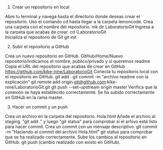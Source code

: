1. Crear un repositorio en local

Abre tu terminal y navega hasta el directorio donde deseas crear el repositorio.
    Uso el comando cd hasta llegar a la carpeta lemoncode.
Crea una carpeta con el nombre del repositorio.
    mk dir LaboratorioGit
Ingresa a la carpeta que acabas de crear.
    cd \LaboratorioGit\
Inicializa el repositorio de Git
    git init

2. Subir el repositorio a GitHub

Crea un nuevo repositorio en GitHub.
    GitHub/Home/Nuevo repositorio/indicamos el nombre, público/privado y si queremos readme
Copia el URL del repositorio que acabas de crear en GitHub
    https://github.com/kike-nine/LaboratorioGit
Conecta tu repositorio local con el repositorio en GitHub.
    git add .
    git commit -m "archivo readme con la explicación"
    git remote add origin git@github.com:kike-nine/LaboratorioGit.git
    git push --set-upstream origin master
Verifica que la conexión se haya establecido correctamente.
    Se ha subido correctamente en GitHub en la rama master.

3. Hacer un commit y un push

Crea un archivo en la carpeta del repositorio.
    Hola.html
Añade el archivo al staging.
    "git add ." y luego "git status" para comprobar si el arhivo está listo para hacer commit.
Crea un commit con un mensaje descriptivo.
    git commit -m "Haciendo el commit del archivo Hola.html"
    git status para comprobar que se ha realizado correctamente.
Sube los cambios al repositorio en GitHub.
    git push (cambio realizado con existo en GitHub).